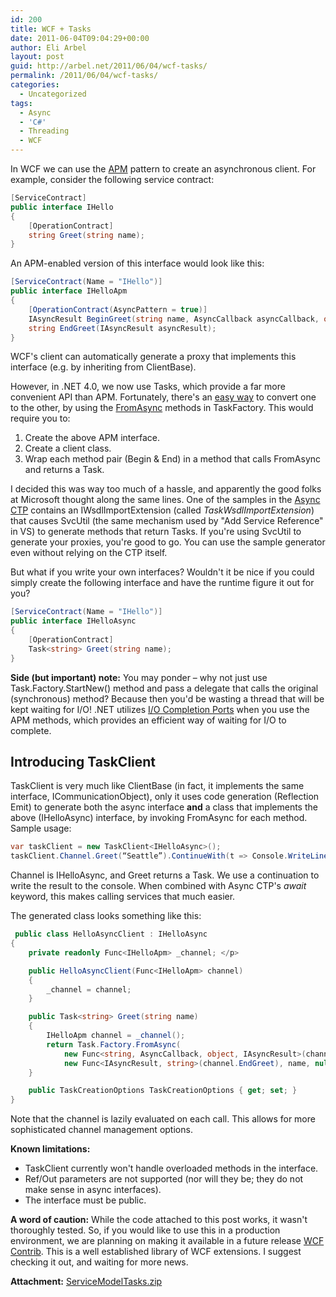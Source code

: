 ```yaml
---
id: 200
title: WCF + Tasks
date: 2011-06-04T09:04:29+00:00
author: Eli Arbel
layout: post
guid: http://arbel.net/2011/06/04/wcf-tasks/
permalink: /2011/06/04/wcf-tasks/
categories:
  - Uncategorized
tags:
  - Async
  - 'C#'
  - Threading
  - WCF
---
```

In WCF we can use the [APM](http://msdn.microsoft.com/en-us/magazine/cc163467.aspx) pattern to create an asynchronous client. For example, consider the following service contract:

<!--more-->

```csharp
[ServiceContract]
public interface IHello
{
    [OperationContract]
    string Greet(string name);
} 
```

An APM-enabled version of this interface would look like this:

```csharp
[ServiceContract(Name = "IHello")]
public interface IHelloApm
{
    [OperationContract(AsyncPattern = true)]
    IAsyncResult BeginGreet(string name, AsyncCallback asyncCallback, object asyncState);
    string EndGreet(IAsyncResult asyncResult);
}
```

WCF's client can automatically generate a proxy that implements this interface (e.g. by inheriting from ClientBase<IHelloApm>).

However, in .NET 4.0, we now use Tasks, which provide a far more convenient API than APM. Fortunately, there's an [easy way](http://blogs.msdn.com/b/pfxteam/archive/2009/06/09/9716439.aspx) to convert one to the other, by using the [FromAsync](http://msdn.microsoft.com/en-us/library/system.threading.tasks.taskfactory.fromasync.aspx) methods in TaskFactory. This would require you to:

  1. Create the above APM interface.
  2. Create a client class.
  3. Wrap each method pair (Begin & End) in a method that calls FromAsync and returns a Task.

I decided this was way too much of a hassle, and apparently the good folks at Microsoft thought along the same lines. One of the samples in the [Async CTP](http://msdn.microsoft.com/en-us/vstudio/gg316360) contains an IWsdlImportExtension (called _TaskWsdlImportExtension_) that causes SvcUtil (the same mechanism used by "Add Service Reference" in VS) to generate methods that return Tasks. If you're using SvcUtil to generate your proxies, you're good to go. You can use the sample generator even without relying on the CTP itself.

But what if you write your own interfaces? Wouldn't it be nice if you could simply create the following interface and have the runtime figure it out for you?

```csharp
[ServiceContract(Name = "IHello")]
public interface IHelloAsync
{
    [OperationContract]
    Task<string> Greet(string name);
}
```

**Side (but important) note:** You may ponder &#8211; why not just use Task.Factory.StartNew() method and pass a delegate that calls the original (synchronous) method? Because then you'd be wasting a thread that will be kept waiting for I/O! .NET utilizes [I/O Completion Ports](http://msdn.microsoft.com/en-us/library/aa365198) when you use the APM methods, which provides an efficient way of waiting for I/O to complete.

## Introducing TaskClient<T>

TaskClient is very much like ClientBase (in fact, it implements the same interface, ICommunicationObject), only it uses code generation (Reflection Emit) to generate both the async interface **and** a class that implements the above (IHelloAsync) interface, by invoking FromAsync for each method. Sample usage:

```csharp
var taskClient = new TaskClient<IHelloAsync>();
taskClient.Channel.Greet(“Seattle”).ContinueWith(t => Console.WriteLine(t.Result)); 
```

Channel is IHelloAsync, and Greet returns a Task. We use a continuation to write the result to the console. When combined with Async CTP's _await_ keyword, this makes calling services that much easier.

The generated class looks something like this:

```csharp
 public class HelloAsyncClient : IHelloAsync
{
    private readonly Func<IHelloApm> _channel; </p>

    public HelloAsyncClient(Func<IHelloApm> channel)
    {
        _channel = channel;
    }

    public Task<string> Greet(string name)
    {
        IHelloApm channel = _channel();
        return Task.Factory.FromAsync(
            new Func<string, AsyncCallback, object, IAsyncResult>(channel.BeginGreet),
            new Func<IAsyncResult, string>(channel.EndGreet), name, null, TaskCreationOptions);
    }

    public TaskCreationOptions TaskCreationOptions { get; set; }
}
```

Note that the channel is lazily evaluated on each call. This allows for more sophisticated channel management options.

**Known limitations:**

  * TaskClient currently won't handle overloaded methods in the interface.
  * Ref/Out parameters are not supported (nor will they be; they do not make sense in async interfaces).
  * The interface must be public.

**A word of caution:** While the code attached to this post works, it wasn't thoroughly tested. So, if you would like to use this in a production environment, we are planning on making it available in a future release [WCF Contrib](http://wcfcontrib.codeplex.com/). This is a well established library of WCF extensions. I suggest checking it out, and waiting for more news.

**Attachment:** [ServiceModelTasks.zip](https://arbel.net/wp-content/uploads/2011/06/ServiceModelTasks.zip)